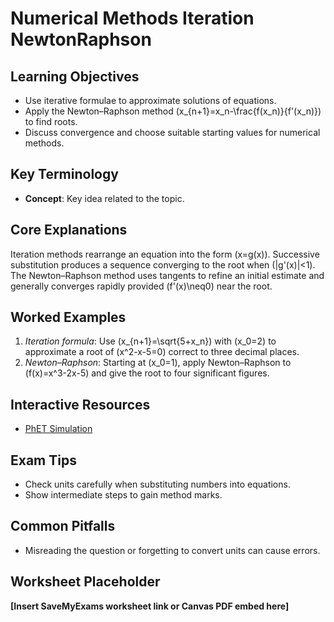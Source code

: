 # Numerical Methods Iteration NewtonRaphson

## Learning Objectives
- Use iterative formulae to approximate solutions of equations.
- Apply the Newton–Raphson method \(x_{n+1}=x_n-\frac{f(x_n)}{f'(x_n)}\) to find roots.
- Discuss convergence and choose suitable starting values for numerical methods.

## Key Terminology
- **Concept**: Key idea related to the topic.

## Core Explanations
Iteration methods rearrange an equation into the form \(x=g(x)\).  Successive substitution produces a sequence converging to the root when \(|g'(x)|<1\).  The Newton–Raphson method uses tangents to refine an initial estimate and generally converges rapidly provided \(f'(x)\neq0\) near the root.

## Worked Examples
1. *Iteration formula*: Use \(x_{n+1}=\sqrt{5+x_n}\) with \(x_0=2\) to approximate a root of \(x^2-x-5=0\) correct to three decimal places.
2. *Newton–Raphson*: Starting at \(x_0=1\), apply Newton–Raphson to \(f(x)=x^3-2x-5\) and give the root to four significant figures.

## Interactive Resources
- [PhET Simulation](https://phet.colorado.edu/)

## Exam Tips
- Check units carefully when substituting numbers into equations.
- Show intermediate steps to gain method marks.

## Common Pitfalls
- Misreading the question or forgetting to convert units can cause errors.

## Worksheet Placeholder
**[Insert SaveMyExams worksheet link or Canvas PDF embed here]**
